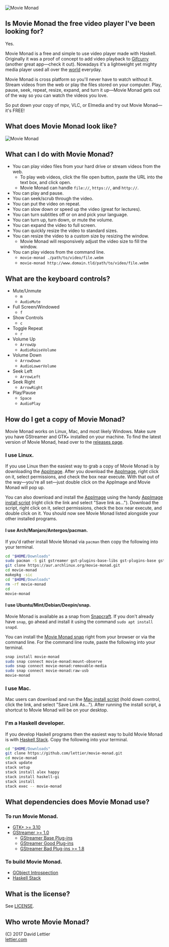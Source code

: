 ![Movie Monad](https://i.imgur.com/gdsyIMv.png)

## Is Movie Monad the free video player I've been looking for?

Yes.  

Movie Monad is a free and simple to use video player made with Haskell.
Originally it was a proof of concept to add video playback to
[Gifcurry](https://lettier.github.io/gifcurry/) (another great app—check it out).
Nowadays it's a lightweight yet mighty media player used all over the
[world](https://snapcraft.io/movie-monad#js-snap-map)
everyday.

Movie Monad is cross platform so you'll never have to watch without it.
Stream videos from the web or play the files stored on your computer.
Play, pause, seek, repeat, resize, expand, and turn it up—Movie Monad gets out of
the way so you can watch the videos you love.

So put down your copy of mpv, VLC, or Elmedia and try out Movie Monad—it's FREE!

## What does Movie Monad look like?

![Movie Monad](https://i.imgur.com/1qEidnX.gif)

## What can I do with Movie Monad?

* You can play video files from your hard drive or stream videos from the web.
    * To play web videos, click the file open button, paste the URL into the text box, and click open.
    * Movie Monad can handle `file://`, `https://`, and `http://`.
* You can play and pause.
* You can seek/scrub through the video.
* You can put the video on repeat.
* You can slow down or speed up the video (great for lectures).
* You can turn subtitles off or on and pick your language.
* You can turn up, turn down, or mute the volume.
* You can expand the video to full screen.
* You can quickly resize the video to standard sizes.
* You can resize the video to a custom size by resizing the window.
    * Movie Monad will responsively adjust the video size to fill the window.
* You can play videos from the command line.
    * `movie-monad ./path/to/video/file.webm`
    * `movie-monad http://www.domain.tld/path/to/video/file.webm`

## What are the keyboard controls?

* Mute/Unmute
    * `m`
    * `AudioMute`
* Full Screen/Windowed
    * `f`
* Show Controls
    * `c`
* Toggle Repeat
    * `r`
* Volume Up
    * `ArrowUp`
    * `AudioRaiseVolume`
* Volume Down
    * `ArrowDown`
    * `AudioLowerVolume`
* Seek Left
    * `ArrowLeft`
* Seek Right
    * `ArrowRight`
* Play/Pause
    * `Space`
    * `AudioPlay`

## How do I get a copy of Movie Monad?

Movie Monad works on Linux, Mac, and most likely Windows.
Make sure you have GStreamer and GTK+ installed on your machine.
To find the latest version of Movie Monad, head over to the
[releases page](https://github.com/lettier/movie-monad/releases).

### I use Linux.

If you use Linux then the easiest way to grab a copy of Movie Monad is by downloading the
[AppImage](https://github.com/lettier/movie-monad/releases/download/0.0.6.1/movie-monad-0.0.6.1-x86_64.AppImage).
After you download the
[AppImage](https://github.com/lettier/movie-monad/releases/download/0.0.6.1/movie-monad-0.0.6.1-x86_64.AppImage),
right click on it, select permissions, and check the box near execute.
With that out of the way—you're all set—just double click on the AppImage
and Movie Monad will pop up.

You can also download and install the
[AppImage](https://github.com/lettier/movie-monad/releases/download/0.0.6.1/movie-monad-0.0.6.1-x86_64.AppImage)
using the handy
[AppImage install script](https://raw.githubusercontent.com/lettier/movie-monad/master/packaging/linux/app-image/movie-monad-install-app-image-script.sh)
(right click the link and select "Save link as...").
Download the script, right click on it, select permissions, check the box near execute, and double click on it.
You should now see Movie Monad listed alongside your other installed programs.

#### I use Arch/Manjaro/Antergos/pacman.

If you'd rather install Movie Monad via `pacman` then copy the following into your terminal.

```bash
cd "$HOME/Downloads"
sudo pacman -S git gstreamer gst-plugins-base-libs gst-plugins-base gst-plugins-good gst-plugins-bad gst-libav
git clone https://aur.archlinux.org/movie-monad.git
cd movie-monad
makepkg -sic
cd "$HOME/Downloads"
rm -rf movie-monad
cd
movie-monad
```

#### I use Ubuntu/Mint/Debian/Deepin/snap.

Movie Monad is available as a snap from [Snapcraft](https://snapcraft.io/).
If you don't already have `snap`, go ahead and install it using the command `sudo apt install snapd`.

You can install the
[Movie Monad snap](https://snapcraft.io/movie-monad)
right from your browser or via the command line.
For the command line route, paste the following into your terminal.

```bash
snap install movie-monad
sudo snap connect movie-monad:mount-observe
sudo snap connect movie-monad:removable-media
sudo snap connect movie-monad:raw-usb
movie-monad
```

### I use Mac.

Mac users can download and run the
[Mac install script](https://raw.githubusercontent.com/lettier/movie-monad/master/packaging/mac/movie-monad-mac-install-script.command)
(hold down control, click the link, and select "Save Link As...").
After running the install script, a shortcut to Movie Monad will be on your desktop.

### I'm a Haskell developer.

If you develop Haskell programs then the easiest way to build Movie Monad is with
[Haskell Stack](https://docs.haskellstack.org/en/stable/README/).
Copy the following into your terminal.

```bash
cd "$HOME/Downloads"
git clone https://github.com/lettier/movie-monad.git
cd movie-monad
stack update
stack setup
stack install alex happy
stack install haskell-gi
stack install
stack exec -- movie-monad
```

## What dependencies does Movie Monad use?

### To run Movie Monad.

* [GTK+ >= 3.10](https://www.gtk.org/download/index.php)
* [GStreamer >= 1.0](https://gstreamer.freedesktop.org/download/)
    * [GStreamer Base Plug-ins](https://gstreamer.freedesktop.org/modules/gst-plugins-base.html)
    * [GStreamer Good Plug-ins](https://gstreamer.freedesktop.org/modules/gst-plugins-good.html)
    * [GStreamer Bad Plug-ins >= 1.8](https://gstreamer.freedesktop.org/modules/gst-plugins-bad.html)

### To build Movie Monad.

* [GObject Introspection](https://wiki.gnome.org/action/show/Projects/GObjectIntrospection)
* [Haskell Stack](https://docs.haskellstack.org/en/stable/README/)

## What is the license?

See [LICENSE](LICENSE).

## Who wrote Movie Monad?

(C) 2017 David Lettier  
[lettier.com](http://www.lettier.com/)
